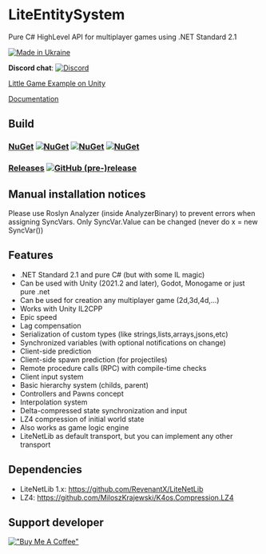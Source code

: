 # LiteEntitySystem
Pure C# HighLevel API for multiplayer games using .NET Standard 2.1

[![Made in Ukraine](https://img.shields.io/badge/made_in-ukraine-ffd700.svg?labelColor=0057b7)](https://stand-with-ukraine.pp.ua)

**Discord chat**: [![Discord](https://img.shields.io/discord/501682175930925058.svg)](https://discord.gg/FATFPdy)

[Little Game Example on Unity](https://github.com/RevenantX/LiteEntitySystemUnityExample)

[Documentation](https://revenantx.github.io/LiteEntitySystem/api/LiteEntitySystem.html)

## Build

### [NuGet](https://www.nuget.org/packages/LiteEntitySystem/) [![NuGet](https://img.shields.io/nuget/v/LiteEntitySystem?color=blue)](https://www.nuget.org/packages/LiteEntitySystem/) [![NuGet](https://img.shields.io/nuget/vpre/LiteEntitySystem)](https://www.nuget.org/packages/LiteEntitySystem/#versions-body-tab) [![NuGet](https://img.shields.io/nuget/dt/LiteEntitySystem)](https://www.nuget.org/packages/LiteEntitySystem/) 

### [Releases](https://github.com/RevenantX/LiteEntitySystem/releases) [![GitHub (pre-)release](https://img.shields.io/github/release/RevenantX/LiteEntitySystem/all.svg)](https://github.com/RevenantX/LiteEntitySystem/releases)

## Manual installation notices

Please use Roslyn Analyzer (inside AnalyzerBinary) to prevent errors when assigning SyncVars.
Only SyncVar.Value can be changed (never do x = new SyncVar())

## Features

* .NET Standard 2.1 and pure C# (but with some IL magic)
* Can be used with Unity (2021.2 and later), Godot, Monogame or just pure .net
* Can be used for creation any multiplayer game (2d,3d,4d,...)
* Works with Unity IL2CPP
* Epic speed
* Lag compensation
* Serialization of custom types (like strings,lists,arrays,jsons,etc)
* Synchronized variables (with optional notifications on change)
* Client-side prediction
* Client-side spawn prediction (for projectiles)
* Remote procedure calls (RPC) with compile-time checks
* Client input system
* Basic hierarchy system (childs, parent)
* Controllers and Pawns concept
* Interpolation system
* Delta-compressed state synchronization and input
* LZ4 compression of initial world state
* Also works as game logic engine
* LiteNetLib as default transport, but you can implement any other transport

## Dependencies

* LiteNetLib 1.x: https://github.com/RevenantX/LiteNetLib
* LZ4: https://github.com/MiloszKrajewski/K4os.Compression.LZ4

## Support developer
[!["Buy Me A Coffee"](https://www.buymeacoffee.com/assets/img/custom_images/orange_img.png)](https://www.buymeacoffee.com/revx)
